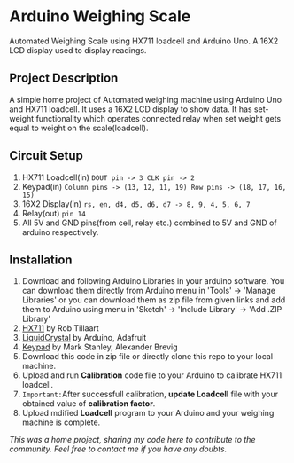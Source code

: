 # Arduino Weighing Scale
Automated Weighing Scale using HX711 loadcell and Arduino Uno. A 16X2 LCD display used to display readings.

## Project Description
A simple home project of Automated weighing machine using Arduino Uno and HX711 loadcell. It uses a 16X2 LCD display to show data. It has set-weight functionality which operates connected relay when set weight gets equal to weight on the scale(loadcell).

## Circuit Setup
1. HX711 Loadcell(in)
`
DOUT pin -> 3
CLK pin -> 2
`
2. Keypad(in)
`Column pins -> (13, 12, 11, 19)
Row pins -> (18, 17, 16, 15)
`
3. 16X2 Display(in)
`
rs, en, d4, d5, d6, d7 -> 8, 9, 4, 5, 6, 7
`
4. Relay(out)
`
pin 14
`
5. All 5V and GND pins(from cell, relay etc.) combined to 5V and GND of arduino respectively.

## Installation
1. Download and following Arduino Libraries in your arduino software. You can download them directly from Arduino menu in 'Tools' -> 'Manage Libraries' or you can download them as zip file from given links and add them to Arduino using menu in 'Sketch' -> 'Include Library' -> 'Add .ZIP Library'
  1. [HX711](https://www.arduinolibraries.info/libraries/hx711) by Rob Tillaart
  2. [LiquidCrystal](https://www.arduinolibraries.info/libraries/liquid-crystal) by Arduino, Adafruit
  3. [Keypad](https://www.arduinolibraries.info/libraries/keypad) by Mark Stanley, Alexander Brevig
2. Download this code in zip file or directly clone this repo to your local machine.
3. Upload and run **Calibration** code file to your Arduino to calibrate HX711 loadcell.
4. `Important:`After successfull calibration, **update Loadcell** file with your obtained value of **calibration factor**.
5. Upload mdified **Loadcell** program to your Arduino and your weighing machine is complete.

_This was a home project, sharing my code here to contribute to the community. Feel free to contact me if you have any doubts._
